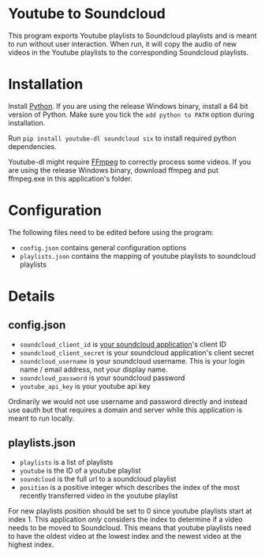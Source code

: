 # Youtube to Soundcloud
This program exports Youtube playlists to Soundcloud playlists and is meant to run without user interaction. When run, it will copy the audio of new videos in the Youtube playlists to the corresponding Soundcloud playlists.

# Installation
Install [Python](https://www.python.org/downloads/). If you are using the release Windows binary, install a 64 bit version of Python. Make sure you tick the `add python to PATH` option during installation.

Run `pip install youtube-dl soundcloud six` to install required python dependencies.

Youtube-dl might require [FFmpeg](https://ffmpeg.org/download.html) to correctly process some videos. If you are using the release Windows binary, download ffmpeg and put ffmpeg.exe in this application's folder.

# Configuration
The following files need to be edited before using the program:
* `config.json` contains general configuration options
* `playlists.json` contains the mapping of youtube playlists to soundcloud playlists

# Details
## config.json
* `soundcloud_client_id` is [your soundcloud application](https://soundcloud.com/you/apps)'s client ID
* `soundcloud_client_secret` is your soundcloud application's client secret
* `soundcloud_username` is your soundcloud username. This is your login name / email address, not your display name.
* `soundcloud_password` is your soundcloud password
* `youtube_api_key` is your youtube api key

Ordinarily we would not use username and password directly and instead use oauth but that requires a domain and server while this application is meant to run locally.

## playlists.json
* `playlists` is a list of playlists
* `youtube` is the ID of a youtube playlist
* `soundcloud` is the full url to a soundcloud playlist
* `position` is a positive integer which describes the index of the most recently transferred video in the youtube playlist

For new playlists position should be set to 0 since youtube playlists start at index 1. This application *only* considers the index to determine if a video needs to be moved to Soundcloud. This means that youtube playlists need to have the oldest video at the lowest index and the newest video at the highest index.
